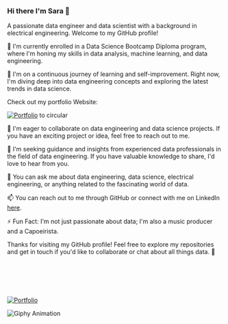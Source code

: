 ### Hi there I'm Sara 👋

A passionate data engineer and data scientist with a background in electrical engineering. Welcome to my GitHub profile!

🔭 I'm currently enrolled in a Data Science Bootcamp Diploma program, where I'm honing my skills in data analysis, machine learning, and data engineering.

🌱 I'm on a continuous journey of learning and self-improvement. Right now, I'm diving deep into data engineering concepts and exploring the latest trends in data science. 



Check out my portfolio Website: 


[![Portfolio](https://media.giphy.com/media/SpopD7IQN2gK3qN4jS/giphy.gif)](https://sara-zeus.github.io) to circular 


👯 I'm eager to collaborate on data engineering and data science projects. If you have an exciting project or idea, feel free to reach out to me.

🤔 I'm seeking guidance and insights from experienced data professionals in the field of data engineering. If you have valuable knowledge to share, I'd love to hear from you.

💬 You can ask me about data engineering, data science, electrical engineering, or anything related to the fascinating world of data.

📫 You can reach out to me through GitHub or connect with me on LinkedIn [here](https://www.linkedin.com/in/sarasalehi7/).

⚡ Fun Fact: I'm not just passionate about data; I'm also a music producer and a Capoeirista.




Thanks for visiting my GitHub profile! Feel free to explore my repositories and get in touch if you'd like to collaborate or chat about all things data. 🚀

<br>
<br>
<br>
<br>






[![Portfolio](images/your-gif-filename.gif)](https://github.com/sara-zeus)





<img src="https://media.giphy.com/media/JWuBH9rCO2uZuHBFpm/giphy.gif" alt="Giphy Animation">

